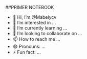 ##PRIMER NOTEBOOK

- 👋 Hi, I’m @Mabelycv
- 👀 I’m interested in ...
- 🌱 I’m currently learning ...
- 💞️ I’m looking to collaborate on ...
- 📫 How to reach me ...
- 😄 Pronouns: ...
- ⚡ Fun fact: ...

<!---
Mabelycv/Mabelycv is a ✨ special ✨ repository because its `README.md` (this file) appears on your GitHub profile.
You can click the Preview link to take a look at your changes.
--->
